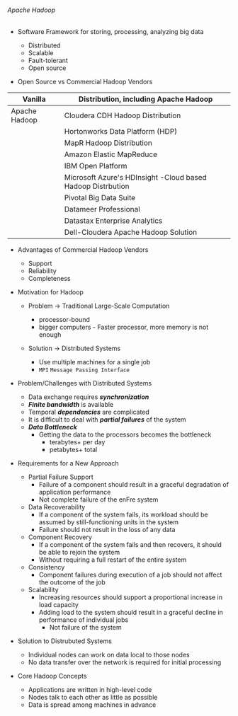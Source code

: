 ###### Apache Hadoop

- Software Framework for storing, processing, analyzing big data
	- Distributed
	- Scalable
	- Fault-tolerant
	- Open source

- Open Source vs Commercial Hadoop Vendors

Vanilla | Distribution, including Apache Hadoop
--------------|----------------------------------------
Apache Hadoop | Cloudera CDH Hadoop Distribution
 				 | Hortonworks Data Platform (HDP)
				 | MapR Hadoop Distribution
				 | Amazon Elastic MapReduce
 				 | IBM Open Platform
				 | Microsoft Azure's HDInsight -Cloud based Hadoop Distrbution
				 | Pivotal Big Data Suite
				 | Datameer Professional
				 | Datastax Enterprise Analytics
				 | Dell-Cloudera Apache Hadoop Solution

- Advantages of Commercial Hadoop Vendors

	- Support
	- Reliability
	- Completeness

- Motivation for Hadoop

	- Problem &rarr; Traditional Large-Scale Computation
		- processor-bound
		- bigger computers - Faster processor, more memory is not enough


	- Solution &rarr; Distributed Systems
		- Use multiple machines for a single job
		- ``MPI`` ```Message Passing Interface``` 

- Problem/Challenges with Distributed Systems

	- Data exchange requires _**synchronization**_
	- _**Finite bandwidth**_ is available
	- Temporal _**dependencies**_ are complicated
	- It is difficult to deal with _**partial failures**_ of the system
	- _**Data Bottleneck**_
		- Getting the data to the processors becomes the bottleneck
			- terabytes+ per day
			- petabytes+ total

- Requirements for a New Approach

	- Partial Failure Support
		- Failure of a component should result in a graceful degradation ofapplication performance
		- Not complete failure of the enFre system
	- Data Recoverability
		-  If a component of the system fails, its workload should be assumed by still-functioning units in the system		- Failure should not result in the loss of any data
	- Component Recovery
		- If a component of the system fails and then recovers, it should be able to rejoin the system		- Without requiring a full restart of the entire system
	- Consistency
		- Component failures during execution of a job should not affect the outcome of the job
	- Scalability
		- Increasing resources should support a proportional increase in loadcapacity
		- Adding load to the system should result in a graceful decline in performance of individual jobs
			- Not failure of the system

- Solution to Distrubuted Systems
	- Individual nodes can work on data local to those nodes
	- No data transfer over the network is required for initial processing

- Core Hadoop Concepts
	- Applications are written in high-level code
	- Nodes talk to each other as little as possible
	- Data is spread among machines in advance